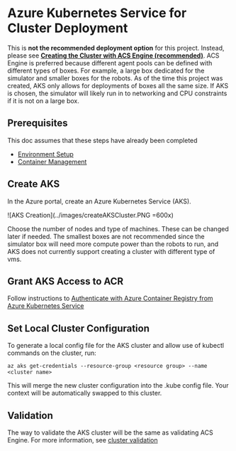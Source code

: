 # Azure Kubernetes Service for Cluster Deployment

This is **not the recommended deployment option** for this project. Instead, please see **[Creating the Cluster with ACS Engine (recommended)](ClusterCreation_ACS-Engine.md)**. ACS Engine is preferred because different agent pools can be defined with different types of boxes. For example, a large box dedicated for the simulator and smaller boxes for the robots. As of the time this project was created, AKS only allows for deployments of boxes all the same size. If AKS is chosen, the simulator will likely run in to networking and CPU constraints if it is not on a large box.

## Prerequisites

This doc assumes that these steps have already been completed

- [Environment Setup](EnvironmentSetup.md)
- [Container Management](ContainerManagement.md)

## Create AKS

In the Azure portal, create an Azure Kubernetes Service (AKS).

![AKS Creation](../images/createAKSCluster.PNG =600x)

Choose the number of nodes and type of machines. These can be changed later if needed. The smallest boxes are not recommended since the simulator box will need more compute power than the robots to run, and AKS does not currently support creating a cluster with different type of vms.

## Grant AKS Access to ACR

Follow instructions to [Authenticate with Azure Container Registry from Azure Kubernetes Service](https://docs.microsoft.com/en-us/azure/container-registry/container-registry-auth-aks)

## Set Local Cluster Configuration

To generate a local config file for the AKS cluster and allow use of kubectl commands on the cluster, run:

```az aks get-credentials --resource-group <resource group> --name <cluster name>```

This will merge the new cluster configuration into the .kube config file. Your context will be automatically swapped to this cluster.

## Validation

The way to validate the AKS cluster will be the same as validating ACS Engine.
For more information, see [cluster validation](ClusterCreation_ACS-Engine.md#Validation)